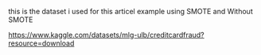 this is the dataset i used for this articel example using SMOTE and Without SMOTE


https://www.kaggle.com/datasets/mlg-ulb/creditcardfraud?resource=download
